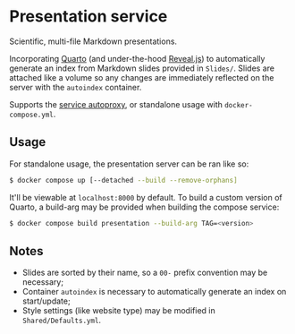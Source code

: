 
# Presentation service

Scientific, multi-file Markdown presentations.

Incorporating [Quarto](https://quarto.org/) (and under-the-hood [Reveal.js](https://revealjs.com/))
to automatically generate an index from Markdown slides provided in `Slides/`. Slides are attached
like a volume so any changes are immediately reflected on the server with the `autoindex` container.

Supports the [service autoproxy](https://github.com/QSmally/Service-Autoproxy), or standalone usage
with `docker-compose.yml`.

## Usage

For standalone usage, the presentation server can be ran like so:

```bash
$ docker compose up [--detached --build --remove-orphans]
```

It'll be viewable at `localhost:8000` by default. To build a custom version of Quarto, a build-arg
may be provided when building the compose service:

```bash
$ docker compose build presentation --build-arg TAG=<version>
```

## Notes

* Slides are sorted by their name, so a `00-` prefix convention may be necessary;
* Container `autoindex` is necessary to automatically generate an index on start/update;
* Style settings (like website type) may be modified in `Shared/Defaults.yml`.
